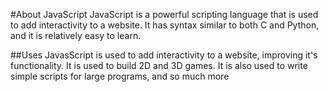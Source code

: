 #About JavaScript
JavaScript is a powerful scripting language that is used to add interactivity to a website. It has syntax similar to both C and Python, and it is relatively easy to learn.

##Uses
JavasScript is used to add interactivity to a website, improving it's functionality. It is used to build 2D and 3D games. It is also used to write simple scripts for large programs, and so much more


